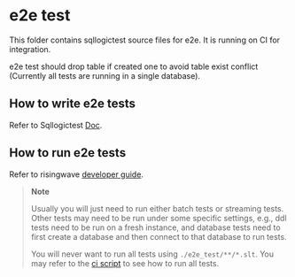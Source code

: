 # e2e test

This folder contains sqllogictest source files for e2e. It is running on CI for integration.

e2e test should drop table if created one to avoid table exist conflict (Currently all tests are running in a single database).

## How to write e2e tests

Refer to Sqllogictest [Doc](https://www.sqlite.org/sqllogictest/doc/trunk/about.wiki).

## How to run e2e tests

Refer to risingwave [developer guide](../docs/developer-guide.md#end-to-end-tests).

> **Note**
>
> Usually you will just need to run either batch tests or streaming tests. Other tests may need to be run under some specific settings, e.g., ddl tests need to be run on a fresh instance, and database tests need to first create a database and then connect to that database to run tests. 
>
> You will never want to run all tests using `./e2e_test/**/*.slt`. You may refer to the [ci script](../ci/scripts/run-e2e-test.sh) to see how to run all tests.
